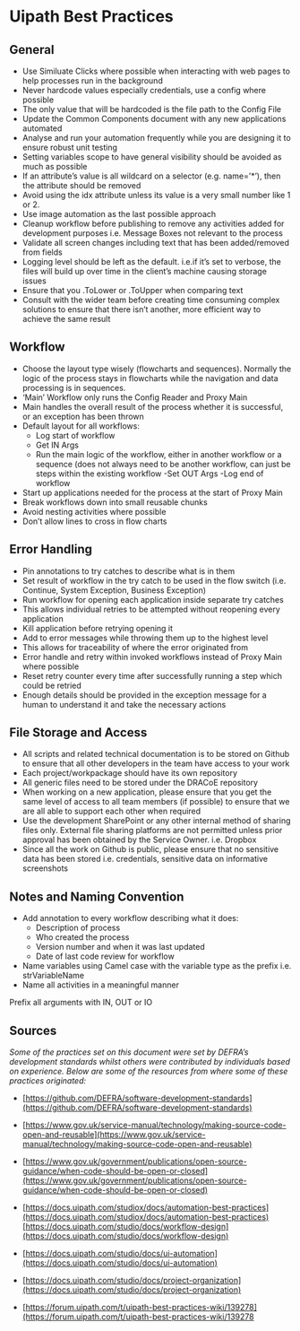 ﻿# Uipath Best Practices



## General

 - Use Similuate Clicks where possible when interacting with web pages to help processes run in the background
 - Never hardcode values especially credentials, use a config where possible
 - The only value that will be hardcoded is the file path to the Config File
 - Update the Common Components document with any new applications automated
 - Analyse and run your automation frequently while you are designing it to ensure robust unit testing
 - Setting variables scope to have general visibility should be avoided as much as possible
 - If an attribute’s value is all wildcard on a selector (e.g. name=’*’), then the attribute should be removed
 - Avoid using the idx attribute unless its value is a very small number like 1 or 2.
 - Use image automation as the last possible approach
 - Cleanup workflow before publishing to remove any activities added for development purposes i.e. Message Boxes not relevant to the
   process
 - Validate all screen changes including text that has been added/removed from fields
 - Logging level should be left as the default. i.e.if it’s set to verbose, the files will build up over time in the client’s machine
   causing storage issues
 - Ensure that you .ToLower or .ToUpper when comparing text
 - Consult with the wider team before creating time consuming complex solutions to ensure that there isn’t another, more efficient way to
   achieve the same result

 
## Workflow

 - Choose the layout type wisely (flowcharts and sequences). Normally the logic of the process stays in flowcharts while the navigation and
   data processing is in sequences.
 - ‘Main’ Workflow only runs the Config Reader and Proxy Main
 - Main handles the overall result of the process whether it is successful, or an exception has been thrown
 - Default layout for all workflows:
     - Log start of workflow
     -  Get IN Args
     - Run the main logic of the workflow, either in another workflow or a sequence (does not always need to be another workflow, can just be steps within the existing workflow
     -Set OUT Args
     -Log end of workflow
 - Start up applications needed for the process at the start of Proxy Main
 - Break workflows down into small reusable chunks
 - Avoid nesting activities where possible
 - Don’t allow lines to cross in flow charts

## Error Handling

 - Pin annotations to try catches to describe what is in them
 - Set result of workflow in the try catch to be used in the flow switch (i.e. Continue, System Exception, Business Exception)
 - Run workflow for opening each application inside separate try catches
 - This allows individual retries to be attempted without reopening every application
 - Kill application before retrying opening it
 - Add to error messages while throwing them up to the highest level
 - This allows for traceability of where the error originated from
 - Error handle and retry within invoked workflows instead of Proxy Main where possible
 - Reset retry counter every time after successfully running a step which could be retried
 - Enough details should be provided in the exception message for a human to understand it and take the necessary actions

## File Storage and Access

 - All scripts and related technical documentation is to be stored on Github to ensure that all other developers in the team have access to
   your work
 - Each project/workpackage should have its own repository
 - All generic files need to be stored under the DRACoE repository
 - When working on a new application, please ensure that you get the same level of access to all team members (if possible) to ensure that
   we are all able to support each other when required
 - Use the development SharePoint or any other internal method of sharing files only. External file sharing platforms are not permitted
   unless prior approval has been obtained by the Service Owner. i.e.
   Dropbox
 - Since all the work on Github is public, please ensure that no sensitive data has been stored i.e. credentials, sensitive data on
   informative screenshots

## Notes and Naming Convention

 - Add annotation to every workflow describing what it does:
   - Description of process
   - Who created the process
   - Version number and when it was last updated
   - Date of last code review for workflow
 - Name variables using Camel case with the variable type as the prefix i.e. strVariableName
 - Name all activities in a meaningful manner

Prefix all arguments with IN, OUT or IO
## Sources

*Some of the practices set on this document were set by DEFRA’s development standards whilst others were contributed by individuals based on experience. Below are some of the resources from where some of these practices originated:*

 - [https://github.com/DEFRA/software-development-standards](https://github.com/DEFRA/software-development-standards)

 - [https://www.gov.uk/service-manual/technology/making-source-code-open-and-reusable](https://www.gov.uk/service-manual/technology/making-source-code-open-and-reusable)

 - [https://www.gov.uk/government/publications/open-source-guidance/when-code-should-be-open-or-closed](https://www.gov.uk/government/publications/open-source-guidance/when-code-should-be-open-or-closed)

 - [https://docs.uipath.com/studiox/docs/automation-best-practices](https://docs.uipath.com/studiox/docs/automation-best-practices)
[https://docs.uipath.com/studio/docs/workflow-design](https://docs.uipath.com/studio/docs/workflow-design)

 - [https://docs.uipath.com/studio/docs/ui-automation](https://docs.uipath.com/studio/docs/ui-automation)

 - [https://docs.uipath.com/studio/docs/project-organization](https://docs.uipath.com/studio/docs/project-organization)

 - [https://forum.uipath.com/t/uipath-best-practices-wiki/139278](https://forum.uipath.com/t/uipath-best-practices-wiki/139278

